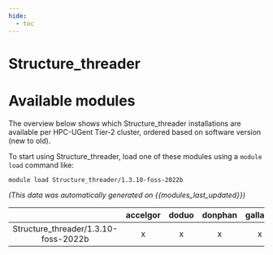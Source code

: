 ```yaml
---
hide:
  - toc
---
```


Structure_threader
==================

# Available modules


The overview below shows which Structure_threader installations are available per HPC-UGent Tier-2 cluster, ordered based on software version (new to old).

To start using Structure_threader, load one of these modules using a `module load` command like:

```shell
module load Structure_threader/1.3.10-foss-2022b
```

*(This data was automatically generated on {{modules_last_updated}})*  

| |accelgor|doduo|donphan|gallade|joltik|shinx|skitty|
| :---: | :---: | :---: | :---: | :---: | :---: | :---: | :---: |
|Structure_threader/1.3.10-foss-2022b|x|x|x|x|-|-|-|

